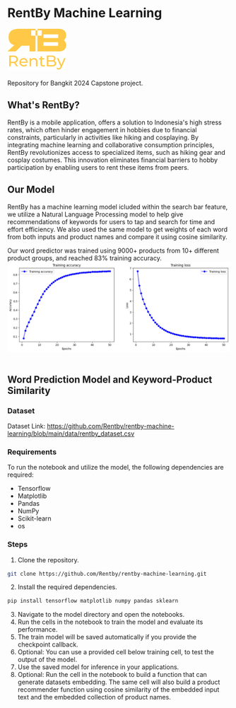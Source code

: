 # RentBy Machine Learning
![logo rentby kuning](Logo-Kuning-RentBy.png)<br /><br />
Repository for Bangkit 2024 Capstone project. <br />

## What's RentBy?
RentBy is a mobile application, offers a solution to Indonesia's high stress rates, which often hinder engagement in hobbies due to financial constraints, particularly in activities like hiking and cosplaying. By integrating machine learning and collaborative consumption principles, RentBy revolutionizes access to specialized items, such as hiking gear and cosplay costumes. This innovation eliminates financial barriers to hobby participation by enabling users to rent these items from peers. 

## Our Model
RentBy has a machine learning model icluded within the search bar feature, we utilize a Natural Language Processing model to help give recommendations of keywords for users to tap and search for time and effort efficiency. We also used the same model to get weights of each word from both inputs and product names and compare it using cosine similarity.

Our word predictor was trained using 9000+ products from 10+ different product groups, and reached 83% training accuracy.<br />
![training accuracy and loss plot](output_nlp.png)<br /><br />


## Word Prediction Model and Keyword-Product Similarity

### Dataset
Dataset Link: https://github.com/Rentby/rentby-machine-learning/blob/main/data/rentby_dataset.csv

### Requirements
To run the notebook and utilize the model, the following dependencies are required:
- Tensorflow
- Matplotlib
- Pandas
- NumPy
- Scikit-learn
- os

### Steps
1. Clone the repository.
```bash
git clone https://github.com/Rentby/rentby-machine-learning.git
```
2. Install the required dependencies.
```bash
pip install tensorflow matplotlib numpy pandas sklearn
```
3. Navigate to the model directory and open the notebooks.
4. Run the cells in the notebook to train the model and evaluate its performance.
5. The train model will be saved automatically if you provide the checkpoint callback.
6. Optional: You can use a provided cell below training cell, to test the output of the model.
7. Use the saved model for inference in your applications.
8. Optional: Run the cell in the notebook to build a function that can generate datasets embedding. The same cell will also build a product recommender function using cosine similarity of the embedded input text and the embedded collection of product names.

